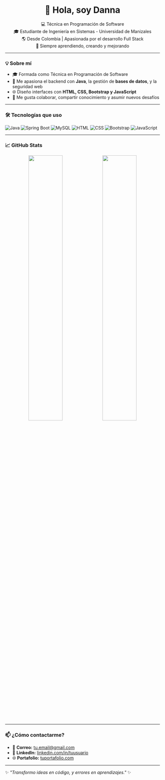 <h1 align="center">👋 Hola, soy Danna</h1>

<p align="center">
  💻 Técnica en Programación de Software <br>
  🎓 Estudiante de Ingeniería en Sistemas - Universidad de Manizales <br>
  🌎 Desde Colombia | Apasionada por el desarrollo Full Stack <br>
  🚀 Siempre aprendiendo, creando y mejorando
</p>

---

### 💡 Sobre mí

- 🎓 Formada como Técnica en Programación de Software  
- 🧠 Me apasiona el backend con **Java**, la gestión de **bases de datos**, y la seguridad web  
- 🌐 Diseño interfaces con **HTML, CSS, Bootstrap y JavaScript**  
- 🤝 Me gusta colaborar, compartir conocimiento y asumir nuevos desafíos  

---

### 🛠️ Tecnologías que uso

![Java](https://img.shields.io/badge/Java-ED8B00?style=for-the-badge&logo=java&logoColor=white)
![Spring Boot](https://img.shields.io/badge/SpringBoot-6DB33F?style=for-the-badge&logo=springboot&logoColor=white)
![MySQL](https://img.shields.io/badge/MySQL-005C84?style=for-the-badge&logo=mysql&logoColor=white)
![HTML](https://img.shields.io/badge/HTML-E44D26?style=for-the-badge&logo=html5&logoColor=white)
![CSS](https://img.shields.io/badge/CSS-264de4?style=for-the-badge&logo=css3&logoColor=white)
![Bootstrap](https://img.shields.io/badge/Bootstrap-563D7C?style=for-the-badge&logo=bootstrap&logoColor=white)
![JavaScript](https://img.shields.io/badge/JavaScript-F7DF1E?style=for-the-badge&logo=javascript&logoColor=black)

---

### 📈 GitHub Stats

<p align="center">
  <img src="https://github-readme-stats.vercel.app/api?username=dannausuario&show_icons=true&theme=radical" width="47%" />
  <img src="https://github-readme-stats.vercel.app/api/top-langs/?username=dannausuario&layout=compact&theme=radical" width="47%" />
</p>

---

### 📫 ¿Cómo contactarme?

- 📩 **Correo:** tu.email@gmail.com  
- 💼 **LinkedIn:** [linkedin.com/in/tuusuario](https://linkedin.com/in/tuusuario)  
- 🌐 **Portafolio:** [tuportafolio.com](https://tuportafolio.com)

---

✨ _"Transformo ideas en código, y errores en aprendizajes."_ ✨
